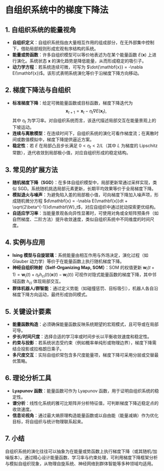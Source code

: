 # 自组织系统中的梯度下降法

## 1. 自组织系统的能量视角
- **自组织定义**：自组织系统指由大量相互作用的组成部分，在无外部集中控制下，借助局部规则形成宏观有序结构的系统。
- **能量或势函数**：许多自组织模型可以等价地表述为在某个能量函数 $E(\mathbf{x})$ 上进行演化。系统状态 $\mathbf{x}$ 的演化趋势是降低能量，从而形成稳定的吸引子。
- **动力学方程**：若系统连续可微，可写为 $\dot{\mathbf{x}} = -\nabla E(\mathbf{x})$。该形式表明系统演化等价于沿梯度下降方向移动。

## 2. 梯度下降法与自组织
- **标准梯度下降**：给定可微能量函数或目标函数，梯度下降迭代为
  $$
  \mathbf{x}_{t+1} = \mathbf{x}_{t} - \eta_t \nabla E(\mathbf{x}_t),
  $$
  其中 $\eta_t$ 为学习率。对自组织系统而言，该迭代描述局部交互在能量景观上的下坡运动。
- **连续与离散模型**：在连续时间下，自组织系统的演化可看作梯度流；在离散时间或数值模拟中，梯度下降提供逼近方案。
- **稳定性**：若 $E$ 在局部凸且步长满足 $0<\eta_t<2/L$（其中 $L$ 为梯度的 Lipschitz 常数），迭代收敛到局部极小值，对应自组织形成的稳定结构。

## 3. 常见的扩展方法
- **随机梯度下降（SGD）**：在多体自组织模型中，局部更新常通过采样实现，类似 SGD。系统随机挑选局部元素更新，长期平均效果等价于全局梯度下降。
- **模拟退火与噪声**：为避免陷入差的局部极小值，可向梯度下降加入噪声项，形成随机微分方程 $d\mathbf{x} = -\nabla E(\mathbf{x})dt + \sqrt{2\beta^{-1}}d\mathbf{W}_t$，对应自组织中通过扰动探索更优结构。
- **自适应学习率**：当能量景观各向异性显著时，可使用对角或全矩阵预条件（如自然梯度、二阶方法）提升收敛速度，类似自组织系统中不同维度的时间尺度。

## 4. 实例与应用
- **Ising 模型与自旋玻璃**：系统能量由相互作用与外场决定，演化过程（如 Glauber 动力学）等价于在能量函数上执行随机梯度下降。
- **神经自组织映射（Self-Organizing Map, SOM）**：SOM 的权值更新 $\mathbf{w}_{i}(t+1)=\mathbf{w}_{i}(t)+\eta_t h_{ci}(t)(\mathbf{x}(t)-\mathbf{w}_{i}(t))$ 可视作对隐式能量函数的梯度下降，其中邻域函数 $h_{ci}$ 体现局部交互。
- **群体机器人/群智能**：通过定义势能（如碰撞惩罚、目标吸引），机器人各自沿梯度下降方向运动，最终形成协同模式。

## 5. 关键设计要素
- **能量函数构造**：必须确保能量函数反映系统期望的宏观模式，且可导或在局部可导。
- **步长/时间尺度**：选择合适的学习率或时间步长以平衡收敛速度和稳定性。
- **约束与投影**：若系统状态受约束（例如概率单纯形或物理边界），梯度下降需结合投影或拉格朗日乘子。
- **多尺度交互**：实际自组织常包含多尺度能量项，梯度下降可采用分层或交替最优策略。

## 6. 理论分析工具
- **Lyapunov 函数**：能量函数可作为 Lyapunov 函数，用于证明自组织系统的稳定性。
- **谱分析**：线性化系统的雅可比矩阵并分析特征值，可判断梯度下降近稳定点的收敛速度。
- **信息论视角**：通过最大熵原理构造能量函数或以自由能（能量减熵）作为优化目标，将自组织与统计物理联系起来。

## 7. 小结
自组织系统的演化往往可以抽象为在能量或势函数上执行梯度下降（或其随机/加噪版本）。通过精心设计能量函数、学习率与约束处理，可利用梯度下降框架分析与模拟自组织现象，从物理自旋系统、神经网络到群体智能等多种领域均适用。
